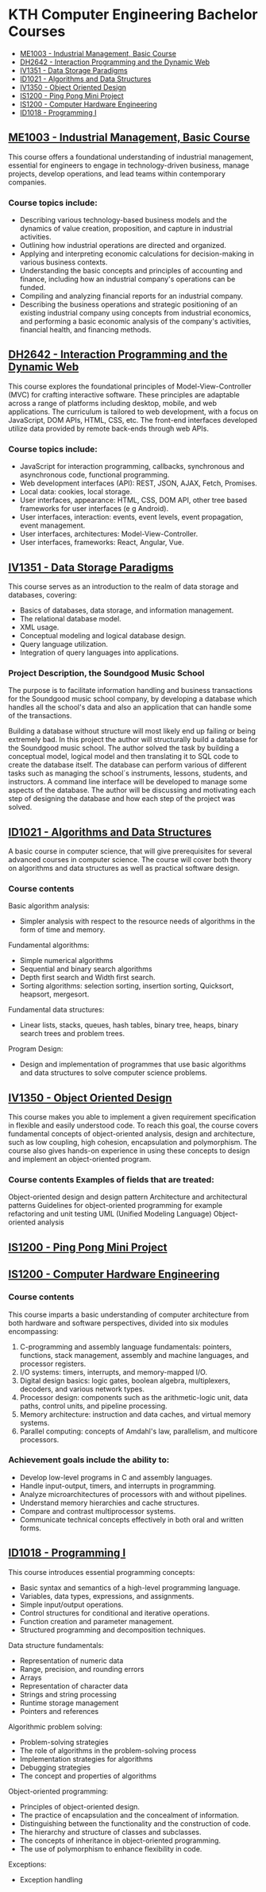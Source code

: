 # KTH Computer Engineering Bachelor Courses

- [ME1003 - Industrial Management, Basic Course]()
- [DH2642 - Interaction Programming and the Dynamic Web]()
- [IV1351 - Data Storage Paradigms]()
- [ID1021 - Algorithms and Data Structures]()
- [IV1350 - Object Oriented Design]()
- [IS1200 - Ping Pong Mini Project](https://github.com/1ZTQRhb/pong-ny.git)
- [IS1200 - Computer Hardware Engineering](https://github.com/suhaib921/Computer-Hardware-Engineering-IS1200.git)
- [ID1018 - Programming I]()


## [ME1003 - Industrial Management, Basic Course]()
This course offers a foundational understanding of industrial management, essential for engineers to engage in technology-driven business, manage projects, develop operations, and lead teams within contemporary companies. 

### Course topics include:
-   Describing various technology-based business models and the dynamics of value creation, proposition, and capture in industrial activities.
-   Outlining how industrial operations are directed and organized.
-   Applying and interpreting economic calculations for decision-making in various business contexts.
-   Understanding the basic concepts and principles of accounting and finance, including how an industrial company's operations can be funded.
-   Compiling and analyzing financial reports for an industrial company.
-   Describing the business operations and strategic positioning of an existing industrial company using concepts from industrial economics, and performing a basic economic analysis of the company's activities, financial health, and financing methods.

## [DH2642 - Interaction Programming and the Dynamic Web]()
This course explores the foundational principles of Model-View-Controller (MVC) for crafting interactive software. These principles are adaptable across a range of platforms including desktop, mobile, and web applications. The curriculum is tailored to web development, with a focus on JavaScript, DOM APIs, HTML, CSS, etc. The front-end interfaces developed utilize data provided by remote back-ends through web APIs.

### Course topics include:
-   JavaScript for interaction programming, callbacks, synchronous and asynchronous code, functional programming.
-   Web development interfaces (API): REST, JSON, AJAX, Fetch, Promises.
-   Local data: cookies, local storage.
-   User interfaces, appearance: HTML, CSS, DOM API, other tree based frameworks for user interfaces (e g Android).
-   User interfaces, interaction: events, event levels, event propagation, event management.
-   User interfaces, architectures: Model-View-Controller.
-   User interfaces, frameworks: React, Angular, Vue.

## [IV1351 - Data Storage Paradigms]()
This course serves as an introduction to the realm of data storage and databases, covering:

-   Basics of databases, data storage, and information management.
-   The relational database model.
-   XML usage.
-   Conceptual modeling and logical database design.
-   Query language utilization.
-   Integration of query languages into applications.

### Project Description, the Soundgood Music School
The purpose is to facilitate information handling and business transactions for the Soundgood music school company, by developing a database which handles all the school's data and also an application that can handle some of the transactions.

Building a database without structure will most likely end up failing or being extremely bad. In this project the author will structurally build a database for the Soundgood music school. The author solved the task by building a conceptual model, logical model and then translating it to SQL code to create the database itself. The database can perform various of different tasks such as managing the school´s instruments, lessons, students, and instructors. A command line interface will be developed to manage some aspects of the database. The author will be discussing and motivating each step of designing the database and how each step of the project was solved.

## [ID1021 - Algorithms and Data Structures]()
A basic course in computer science, that will give prerequisites for several advanced courses in computer science. The course will cover both theory on algorithms and data structures as well as practical software design.

### Course contents
Basic algorithm analysis:
- Simpler analysis with respect to the resource needs of algorithms in the form of time and memory.

Fundamental algorithms:
-  Simple numerical algorithms
-  Sequential and binary search algorithms
-  Depth first search and Width first search.
-  Sorting algorithms: selection sorting, insertion sorting, Quicksort, heapsort, mergesort.

Fundamental data structures:
-  Linear lists, stacks, queues, hash tables, binary tree, heaps, binary search trees and problem trees.

Program Design:
-  Design and implementation of programmes that use basic algorithms and data structures to solve computer science problems.

## [IV1350 - Object Oriented Design]()
This course makes you able to implement a given requirement specification in flexible and easily understood code. To reach this goal, the course covers fundamental concepts of object-oriented analysis, design and architecture, such as low coupling, high cohesion, encapsulation and polymorphism. The course also gives hands-on experience in using these concepts to design and implement an object-oriented program.

### Course contents Examples of fields that are treated:

Object-oriented design and design pattern Architecture and architectural patterns Guidelines for object-oriented programming for example refactoring and unit testing UML (Unified Modeling Language) Object-oriented analysis

## [IS1200 - Ping Pong Mini Project](https://github.com/1ZTQRhb/pong-ny.git)
## [IS1200 - Computer Hardware Engineering](https://github.com/suhaib921/Computer-Hardware-Engineering-IS1200.git)
### Course contents
This course imparts a basic understanding of computer architecture from both hardware and software perspectives, divided into six modules encompassing:

1. C-programming and assembly language fundamentals: pointers, functions, stack management, assembly and machine languages, and processor registers.
2. I/O systems: timers, interrupts, and memory-mapped I/O.
3. Digital design basics: logic gates, boolean algebra, multiplexers, decoders, and various network types.
4. Processor design: components such as the arithmetic-logic unit, data paths, control units, and pipeline processing.
5. Memory architecture: instruction and data caches, and virtual memory systems.
6. Parallel computing: concepts of Amdahl's law, parallelism, and multicore processors.

### Achievement goals include the ability to:
-  Develop low-level programs in C and assembly languages.
-  Handle input-output, timers, and interrupts in programming.
-  Analyze microarchitectures of processors with and without pipelines.
-  Understand memory hierarchies and cache structures.
-  Compare and contrast multiprocessor systems.
-  Communicate technical concepts effectively in both oral and written forms.

## [ID1018 - Programming I]()
This course introduces essential programming concepts:
-  Basic syntax and semantics of a high-level programming language.
-  Variables, data types, expressions, and assignments.
-  Simple input/output operations.
-  Control structures for conditional and iterative operations.
-  Function creation and parameter management.
-  Structured programming and decomposition techniques.

Data structure fundamentals:
-  Representation of numeric data
-  Range, precision, and rounding errors
-  Arrays
-  Representation of character data
-  Strings and string processing
-  Runtime storage management
-  Pointers and references

Algorithmic problem solving:
-  Problem-solving strategies
-  The role of algorithms in the problem-solving process
-  Implementation strategies for algorithms
-  Debugging strategies
-  The concept and properties of algorithms

Object-oriented programming:
-   Principles of object-oriented design.
-   The practice of encapsulation and the concealment of information.
-   Distinguishing between the functionality and the construction of code.
-   The hierarchy and structure of classes and subclasses.
-   The concepts of inheritance in object-oriented programming.
-   The use of polymorphism to enhance flexibility in code.

Exceptions:
-   Exception handling
